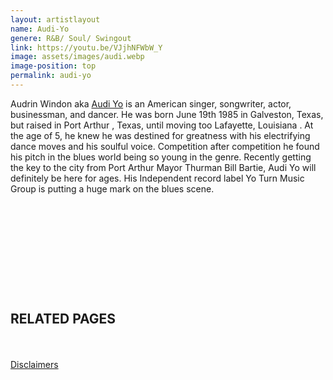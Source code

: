 ```yaml
---
layout: artistlayout
name: Audi-Yo
genere: R&B/ Soul/ Swingout
link: https://youtu.be/VJjhNFWbW_Y
image: assets/images/audi.webp
image-position: top
permalink: audi-yo
---
```

<div><div><div><div><div><div><div><div><div><div><p>Audrin Windon aka&nbsp;<a target="_blank" rel="nofollow noreferrer noopener" href="https://www.instagram.com/officialaudiyo/">Audi Yo</a>&nbsp;is an American singer, songwriter, actor, businessman, and dancer. He was born June 19th 1985 in Galveston, Texas, but raised in Port Arthur , Texas, until moving too Lafayette, Louisiana . At the age of 5, he knew he was destined for greatness with his electrifying dance moves and his soulful voice. Competition after competition he found his pitch in the blues world being so young in the genre. Recently getting the key to the city from Port Arthur Mayor Thurman Bill Bartie, Audi Yo will definitely be here for ages. His Independent record label Yo Turn Music Group is putting a huge mark on the blues scene.</p><div> </div><p> </p><p> </p></div><div><div><div><div><div> </div></div></div><div><div><div><div> </div></div></div></div><div><div> </div></div></div></div></div></div><div><div><h2>RELATED PAGES​​​</h2></div></div></div></div></div></div></div></div></div>

<div> </div>

<div><div><div><div><div> </div></div></div></div><div><div><div><div><a href="https://en.everybodywiki.com/Everybodywiki:General_disclaimer">Disclaimers</a>​​​</div></div></div></div></div>